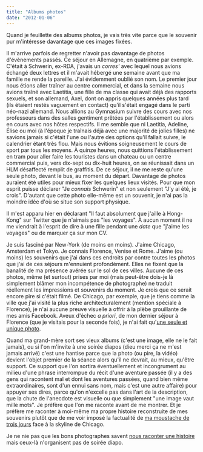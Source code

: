 ```yaml
---
title: "Albums photos"
date: "2012-01-06"
---
```


Quand je feuillette des albums photos, je vais très vite parce que le souvenir pur m'intéresse davantage que ces images fixées.

Il m'arrive parfois de regretter n'avoir pas davantage de photos d'évènements passés. Ce séjour en Allemagne, en quatrième par exemple. C'était à Schwerin, ex-RDA, j'avais un _corres'_ avec lequel nous avions échangé deux lettres et il m'avait hébergé une semaine avant que ma famille ne rende la pareille. J'ai évidemment oublié son nom. Le premier jour nous étions aller traîner au centre commercial, et dans la semaine nous avions traîné avec Laetitia, une fille de ma classe qui avait déjà des rapports sexuels, et son allemand, Axel, dont on appris quelques années plus tard (ils étaient restés vaguement en contact) qu'il s'était engagé dans le parti néo-nazi allemand. Nous allions au Gymnasium suivre des cours avec nos professeurs dans des salles gentiment prêtées par l'établissement ou alors en cours avec nos hôtes respectifs. Il me semble que ni Laetitia, Adeline, Élise ou moi (à l'époque je traînais déjà avec une majorité de jolies filles) ne savions jamais si c'était l'une ou l'autre des options qu'il fallait suivre, le calendrier étant très flou. Mais nous évitions soigneusement le cours de sport par tous les moyens. À quinze heures, nous quittions l'établissement en tram pour aller faire les touristes dans un chateau ou un centre commercial puis, vers dix-sept ou dix-huit heures, on se réunissait dans un HLM désaffecté remplit de graffitis. De ce séjour, il ne me reste qu'une seule photo, devant le bus, au moment du départ. Davantage de photos auraient été utiles pour mieux fixer les quelques lieux visités. Pour que mon esprit puisse déclarer "Je _connais_ Schwerin" et non seulement "J'y ai été, je crois". D'autant que cette photo elle-même est un souvenir, je n'ai pas la moindre idée d'où se situe son support physique.

Il m'est apparu hier en déclarant "Il faut absolument que j'aille à Hong-Kong" sur Twitter que je n'aimais pas "les voyages". À aucun moment il ne me viendrait à l'esprit de dire à une fille pendant une _date_ que "j'aime les voyages" ou de marquer ça sur mon CV.

Je suis fasciné par New-York (de moins en moins). J'aime Chicago, Amsterdam et Tokyo. Je connais Florence, Venise et Rome. J'aime (ou moins) les souvenirs que j'ai dans ces endroits par contre toutes les photos que j'ai de ces séjours m'ennuient profondément. Elles ne fixent que la banalité de ma présence avérée sur le sol de ces villes. Aucune de ces photos, même (et surtout) prises par moi (mais peut-être dois-je là simplement blâmer mon incompétence de photographe) ne traduit réellement les impressions et souvenirs du moment. Je crois que ce serait encore pire si c'était filmé. De Chicago, par exemple, que je tiens comme la ville que j'ai visité la plus riche architecturalement (mention spéciale à Florence), je n'ai aucune preuve visuelle à offrir à la plèbe grouillante de mes amis Facebook. Aveux d'échec _a priori_, de mon dernier séjour à Florence (que je visitais pour la seconde fois), je n'ai fait qu'[une seule et unique photo](http://www.flickr.com/photos/smwhr/5203539013/in/photostream/lightbox/).

Quand ma grand-mère sort ses vieux albums (c'est une image, elle ne le fait jamais), ou si l'on m'invite à une soirée diapos (dieu merci ça ne m'est jamais arrivé) c'est une hantise parce que la photo (ou pire, la vidéo) devient l'objet premier de la séance alors qu'il ne devrait, au mieux, qu'être support. Ce support que l'on sortira éventuellement et incongrument au milieu d'une phrase interrompue du récit d'une aventure passée (il y a des gens qui racontent mal et dont les aventures passées, quand bien même extraordinaires, sont d'un ennui sans nom, mais c'est une autre affaire) pour appuyer ses dires, parce qu'on n'excelle pas dans l'art de la description, que la chute de l'anecdote est visuelle ou que simplement "une image vaut mille mots". Je préfère que l'on me raconte avant de me montrer. Et je préfère me raconter à moi-même ma propre histoire reconstruite de mes souvenirs plutôt que de me voir imposé la factualité de [ma moustache de trois jours](http://a1.sphotos.ak.fbcdn.net/photos-ak-ash1/v300/22/123/126595/n126595_35048786_119.jpg) face à la skyline de Chicago.

Je ne nie pas que les bons photographes savent [nous raconter une histoire](http://www.greggirard.com/kowloonwalledcity/work.kowloonwalledcity.html) mais ceux-là n'organisent pas de soirée diapo.
